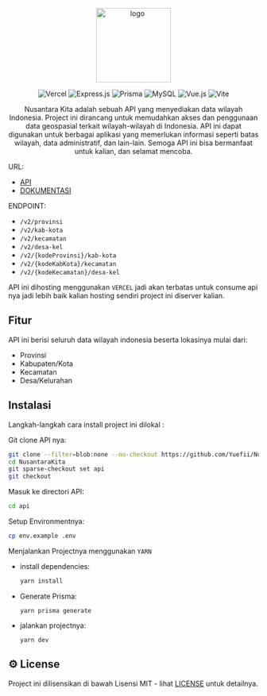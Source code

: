 <div align="center">
<img src=".github/assets/logo.png" width="150" alt="logo">
</div>

<div align="center">

![Vercel](https://img.shields.io/badge/Vercel-000000?style=flat-square&logo=vercel&logoColor=white)
![Express.js](https://img.shields.io/badge/Express.js-000000?style=flat-square&logo=express&logoColor=white)
![Prisma](https://img.shields.io/badge/Prisma-2D3748?style=flat-square&logo=prisma&logoColor=white)
![MySQL](https://img.shields.io/badge/MySQL-4479A1?style=flat-square&logo=mysql&logoColor=white)
![Vue.js](https://img.shields.io/badge/Vue.js-4FC08D?style=flat-square&logo=vuedotjs&logoColor=white)
![Vite](https://img.shields.io/badge/Vite-646CFF?style=flat-square&logo=vite&logoColor=white)

</div>

<p align="center">
Nusantara Kita adalah sebuah API yang menyediakan data wilayah Indonesia. Project ini dirancang untuk memudahkan akses dan penggunaan data geospasial terkait wilayah-wilayah di Indonesia. API ini dapat digunakan untuk berbagai aplikasi yang memerlukan informasi seperti batas wilayah, data administratif, dan lain-lain. Semoga API ini bisa bermanfaat untuk kalian, dan selamat mencoba.
</p>

URL:
- [API](https://api.nusakita.yuefii.site)
- [DOKUMENTASI](https://nusakita.yuefii.site)

ENDPOINT:
- `/v2/provinsi`
- `/v2/kab-kota`
- `/v2/kecamatan`
- `/v2/desa-kel`
- `/v2/{kodeProvinsi}/kab-kota`
- `/v2/{kodeKabKota}/kecamatan`
- `/v2/{kodeKecamatan}/desa-kel`

API ini dihosting menggunakan `VERCEL` jadi akan terbatas untuk consume api nya jadi lebih baik kalian hosting sendiri project ini diserver kalian.

## Fitur

API ini berisi seluruh data wilayah indonesia beserta lokasinya mulai dari:

- Provinsi
- Kabupaten/Kota
- Kecamatan
- Desa/Kelurahan

## Instalasi

Langkah-langkah cara install project ini dilokal :

Git clone API nya:

```bash
git clone --filter=blob:none --no-checkout https://github.com/Yuefii/NusantaraKita.git
cd NusantaraKita
git sparse-checkout set api
git checkout
```

Masuk ke directori API:

```bash
cd api
```

Setup Environmentnya:
```bash
cp env.example .env
```

Menjalankan Projectnya menggunakan `YARN`

- install dependencies:
  ```bash
  yarn install
  ```
- Generate Prisma:
  ```
  yarn prisma generate
  ```
- jalankan projectnya:
  ```
  yarn dev
  ```

## ⚙️ License

Project ini dilisensikan di bawah Lisensi MIT - lihat [LICENSE](/LICENSE) untuk detailnya.
